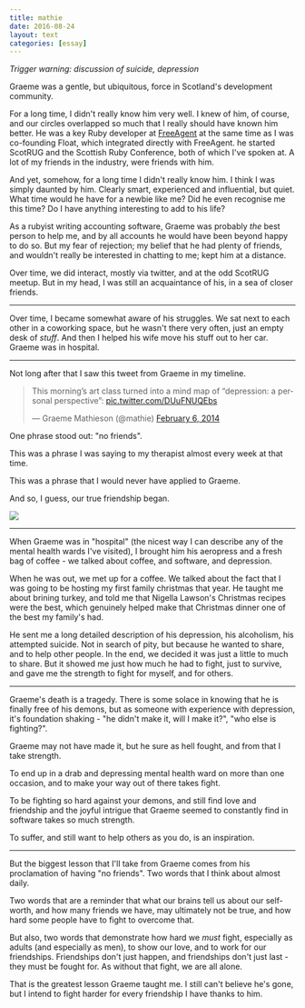 ```yaml
---
title: mathie
date: 2016-08-24
layout: text
categories: [essay]
---
```


_Trigger warning: discussion of suicide, depression_

Graeme was a gentle, but ubiquitous, force in Scotland's development community.

For a long time, I didn't really know him very well. I knew of him, of course, and our circles overlapped so much that I really should have known him better. He was a key Ruby developer at [FreeAgent](http://engineering.freeagent.com/2016/08/22/rest-in-peace-@mathie/) at the same time as I was co-founding Float, which integrated directly with FreeAgent. he started ScotRUG and the Scottish Ruby Conference, both of which I've spoken at. A lot of my friends in the industry, were friends with him.

And yet, somehow, for a long time I didn't really know him. I think I was simply daunted by him. Clearly smart, experienced and influential, but quiet. What time would he have for a newbie like me? Did he even recognise me this time? Do I have anything interesting to add to his life?

As a rubyist writing accounting software, Graeme was probably _the_ best person to help me, and by all accounts he would have been beyond happy to do so. But my fear of rejection; my belief that he had plenty of friends, and wouldn't really be interested in chatting to me; kept him at a distance.

Over time, we did interact, mostly via twitter, and at the odd ScotRUG meetup. But in my head, I was still an acquaintance of his, in a sea of closer friends.

* * *

Over time, I became somewhat aware of his struggles. We sat next to each other in a coworking space, but he wasn't there very often, just an empty desk of _stuff_. And then I helped his wife move his stuff out to her car. Graeme was in hospital.

* * *

Not long after that I saw this tweet from Graeme in my timeline.

<blockquote class="twitter-tweet" data-lang="en"><p lang="en" dir="ltr">This morning’s art class turned into a mind map of “depression: a personal perspective”: <a href="http://t.co/DUuFNUQEbs">pic.twitter.com/DUuFNUQEbs</a></p>&mdash; Graeme Mathieson (@mathie) <a href="https://twitter.com/mathie/status/431398231558619136">February 6, 2014</a></blockquote>
<script async src="//platform.twitter.com/widgets.js" charset="utf-8"></script>

One phrase stood out: "no friends".

This was a phrase I was saying to my therapist almost every week at that time.

This was a phrase that I would never have applied to Graeme.  

And so, I guess, our true friendship began.

![](https://s3.amazonaws.com/static.latentflip.com/friends.png)

* * *

When Graeme was in "hospital" (the nicest way I can describe any of the mental health wards I've visited), I brought him his aeropress and a fresh bag of coffee - we talked about coffee, and software, and depression.

When he was out, we met up for a coffee. We talked about the fact that I was going to be hosting my first family christmas that year. He taught me about brining turkey, and told me that Nigella Lawson's Christmas recipes were the best, which genuinely helped make that Christmas dinner one of the best my family's had.

He sent me a long detailed description of his depression, his alcoholism, his attempted suicide. Not in search of pity, but because he wanted to share, and to help other people. In the end, we decided it was just a little to much to share. But it showed me just how much he had to fight, just to survive, and gave me the strength to fight for myself, and for others.

* * *

Graeme's death is a tragedy. There is some solace in knowing that he is finally free of his demons, but as someone with experience with depression, it's foundation shaking - "he didn't make it, will I make it?", "who else is fighting?".

Graeme may not have made it, but he sure as hell fought, and from that I take strength.

To end up in a drab and depressing mental health ward on more than one occasion, and to make your way out of there takes fight.

To be fighting so hard against your demons, and still find love and friendship and the joyful intrigue that Graeme seemed to constantly find in software takes so much strength.

To suffer, and still want to help others as you do, is an inspiration.

* * *

But the biggest lesson that I'll take from Graeme comes from his proclamation of having "no friends". Two words that I think about almost daily.

Two words that are a reminder that what our brains tell us about our self-worth, and how many friends we have, may ultimately not be true, and how hard some people have to fight to overcome that.

But also, two words that demonstrate how hard we _must_ fight, especially as adults (and especially as men), to show our love, and to work for our friendships. Friendships don't just happen, and friendships don't just last - they must be fought for. As without that fight, we are all alone.

That is the greatest lesson Graeme taught me. I still can't believe he's gone, but I intend to fight harder for every friendship I have thanks to him.
